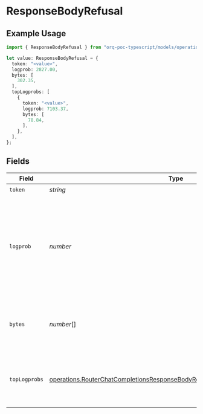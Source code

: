 # ResponseBodyRefusal

## Example Usage

```typescript
import { ResponseBodyRefusal } from "orq-poc-typescript/models/operations";

let value: ResponseBodyRefusal = {
  token: "<value>",
  logprob: 2827.00,
  bytes: [
    302.35,
  ],
  topLogprobs: [
    {
      token: "<value>",
      logprob: 7103.37,
      bytes: [
        78.84,
      ],
    },
  ],
};
```

## Fields

| Field                                                                                                                                                                          | Type                                                                                                                                                                           | Required                                                                                                                                                                       | Description                                                                                                                                                                    |
| ------------------------------------------------------------------------------------------------------------------------------------------------------------------------------ | ------------------------------------------------------------------------------------------------------------------------------------------------------------------------------ | ------------------------------------------------------------------------------------------------------------------------------------------------------------------------------ | ------------------------------------------------------------------------------------------------------------------------------------------------------------------------------ |
| `token`                                                                                                                                                                        | *string*                                                                                                                                                                       | :heavy_check_mark:                                                                                                                                                             | The token.                                                                                                                                                                     |
| `logprob`                                                                                                                                                                      | *number*                                                                                                                                                                       | :heavy_check_mark:                                                                                                                                                             | The log probability of this token, if it is within the top 20 most likely tokens. Otherwise, the value -9999.0 is used to signify that the token is very unlikely.             |
| `bytes`                                                                                                                                                                        | *number*[]                                                                                                                                                                     | :heavy_check_mark:                                                                                                                                                             | A list of integers representing the UTF-8 bytes representation of the token.                                                                                                   |
| `topLogprobs`                                                                                                                                                                  | [operations.RouterChatCompletionsResponseBodyRouterChatCompletionsTopLogprobs](../../models/operations/routerchatcompletionsresponsebodyrouterchatcompletionstoplogprobs.md)[] | :heavy_check_mark:                                                                                                                                                             | List of the most likely tokens and their log probability, at this token position.                                                                                              |
